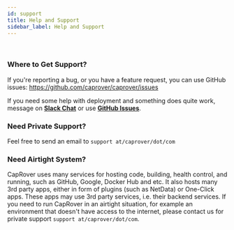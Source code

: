 ```yaml
---
id: support
title: Help and Support
sidebar_label: Help and Support
---
```


<br/>

### Where to Get Support?

If you're reporting a bug, or you have a feature request, you can use GitHub issues:
https://github.com/caprover/caprover/issues

If you need some help with deployment and something does quite work, message on [**Slack Chat**](https://join.slack.com/t/caprover/shared_invite/zt-h50hh077-Stlk70rpyHJwrtQJFpsy3Q) or use [**GitHub Issues**](https://github.com/caprover/caprover/issues).

### Need Private Support?

Feel free to send an email to `support at/caprover/dot/com`

### Need Airtight System?

CapRover uses many services for hosting code, building, health control, and running, such as GitHub, Google, Docker Hub and etc. It also hosts many 3rd party apps, either in form of plugins (such as NetData) or One-Click apps. These apps may use 3rd party services, i.e. their backend services. If you need to run CapRover in an airtight situation, for example an environment that doesn't have access to the internet, please contact us for private support `support at/caprover/dot/com`.